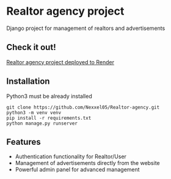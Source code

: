 # Realtor agency project

Django project for management of realtors and advertisements

## Check it out!

[Realtor agency project deployed to Render](https://realtor-agency.onrender.com/)

## Installation

Python3 must be already installed

```shell
git clone https://github.com/Nexxel05/Realtor-agency.git
python3 -m venv venv
pip install -r requirements.txt
python manage.py runserver
```

## Features

* Authentication functionality for Realtor/User
* Management of advertisements directly from the website
* Powerful admin panel for advanced management